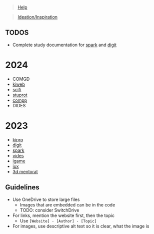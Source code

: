 > [Help](/help)

> [Ideation/Inspiration](/ideation)

## TODOS


- Complete study documentation for [spark](/spark) and [digit](/digit)

# 2024
- COMGD
- [kiweb](/kiweb)
- [scifi](/scifi)
- [stuprot](/stuprot)
- [compp](/compp)
- DIDES

# 2023
- [kipro](/kipro)
- [digit](/digit)
- [spark](/spark)
- [vides](/vides)
- [igame](/igame)
- [iux](/iux)
- [3d mentorat](/3d_mentorat)

## Guidelines

- Use OneDrive to store large files
  - Images that are embedded can be in the code
  - TODO: consider SwitchDrive
- For links, mention the website first, then the topic
  - Use `[Website] - [Author] - [Topic]`
- For images, use descriptive alt text so it is clear, what the image is